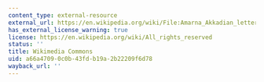 ```yaml
---
content_type: external-resource
external_url: https://en.wikipedia.org/wiki/File:Amarna_Akkadian_letter.png
has_external_license_warning: true
license: https://en.wikipedia.org/wiki/All_rights_reserved
status: ''
title: Wikimedia Commons
uid: a66a4709-0c0b-43fd-b19a-2b22209f6d78
wayback_url: ''
---
```

